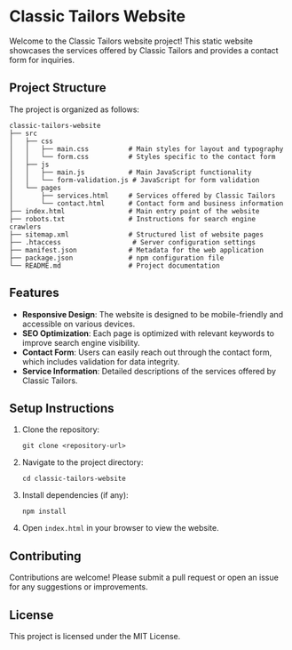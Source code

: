 # Classic Tailors Website

Welcome to the Classic Tailors website project! This static website showcases the services offered by Classic Tailors and provides a contact form for inquiries.

## Project Structure

The project is organized as follows:

```
classic-tailors-website
├── src
│   ├── css
│   │   ├── main.css          # Main styles for layout and typography
│   │   └── form.css          # Styles specific to the contact form
│   ├── js
│   │   ├── main.js           # Main JavaScript functionality
│   │   └── form-validation.js # JavaScript for form validation
│   └── pages
│       ├── services.html     # Services offered by Classic Tailors
│       └── contact.html      # Contact form and business information
├── index.html                # Main entry point of the website
├── robots.txt                # Instructions for search engine crawlers
├── sitemap.xml               # Structured list of website pages
├── .htaccess                  # Server configuration settings
├── manifest.json             # Metadata for the web application
├── package.json              # npm configuration file
└── README.md                 # Project documentation
```

## Features

- **Responsive Design**: The website is designed to be mobile-friendly and accessible on various devices.
- **SEO Optimization**: Each page is optimized with relevant keywords to improve search engine visibility.
- **Contact Form**: Users can easily reach out through the contact form, which includes validation for data integrity.
- **Service Information**: Detailed descriptions of the services offered by Classic Tailors.

## Setup Instructions

1. Clone the repository:
   ```
   git clone <repository-url>
   ```
2. Navigate to the project directory:
   ```
   cd classic-tailors-website
   ```
3. Install dependencies (if any):
   ```
   npm install
   ```
4. Open `index.html` in your browser to view the website.

## Contributing

Contributions are welcome! Please submit a pull request or open an issue for any suggestions or improvements.

## License

This project is licensed under the MIT License.